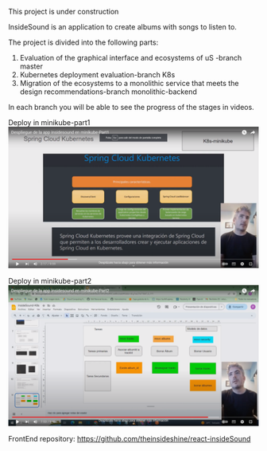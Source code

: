  This project is under construction

InsideSound is an application to create albums with songs to listen to.

The project is divided into the following parts:
1) Evaluation of the graphical interface and ecosystems of uS -branch master
2) Kubernetes deployment evaluation-branch K8s
3) Migration of the ecosystems to a monolithic service that meets the design recommendations-branch monolithic-backend


In each branch you will be able to see the progress of the stages in videos.


Deploy in minikube-part1
[![minikube1|](images/minikube-part1.png)](https://www.youtube.com/watch?v=QfL5yNiFPJg)


Deploy in minikube-part2
[![minikube1|](images/minikube-part2.png)](https://www.youtube.com/watch?v=1t2-CEmWSKY)




FrontEnd repository: https://github.com/theinsideshine/react-insideSound
